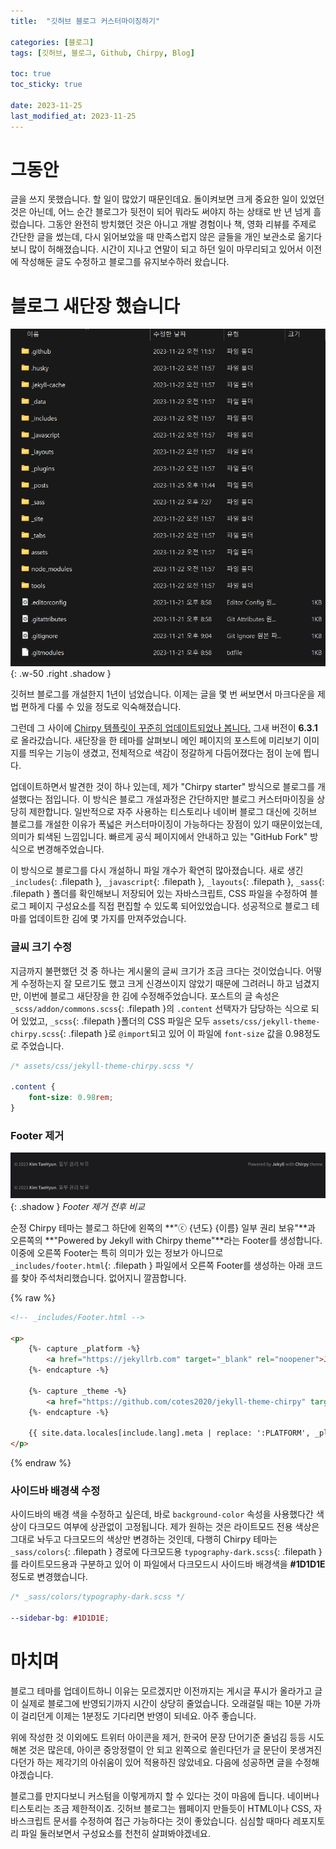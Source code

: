 ```yaml
---
title:  "깃허브 블로그 커스터마이징하기"

categories: [블로그]
tags: [깃허브, 블로그, Github, Chirpy, Blog]

toc: true
toc_sticky: true

date: 2023-11-25
last_modified_at: 2023-11-25
---
```


# **그동안**

글을 쓰지 못했습니다. 할 일이 많았기 때문인데요. 돌이켜보면 크게 중요한 일이 있었던 것은 아닌데, 어느 순간 블로그가 뒷전이 되어 뭐라도 써야지 하는 상태로 반 년 넘게 흘렀습니다. 그동안 완전히 방치했던 것은 아니고 개발 경험이나 책, 영화 리뷰를 주제로 간단한 글을 썼는데, 다시 읽어보았을 때 만족스럽지 않은 글들을 개인 보관소로 옮기다보니 많이 허해졌습니다. 시간이 지나고 연말이 되고 하던 일이 마무리되고 있어서 이전에 작성해둔 글도 수정하고 블로그를 유지보수하러 왔습니다.

# **블로그 새단장 했습니다**

![new-blog-files](/assets/img/2023-11-25-pros-of-github-blog/new-blog-files.png){: .w-50 .right .shadow }

깃허브 블로그를 개설한지 1년이 넘었습니다. 이제는 글을 몇 번 써보면서 마크다운을 제법 편하게 다룰 수 있을 정도로 익숙해졌습니다.

그런데 그 사이에 [Chirpy 템플릿이 꾸준히 업데이트되었나 봅니다.](https://github.com/cotes2020/jekyll-theme-chirpy) 그새 버전이 **6.3.1**로 올라갔습니다. 새단장을 한 테마를 살펴보니 메인 페이지의 포스트에 미리보기 이미지를 띄우는 기능이 생겼고, 전체적으로 색감이 정갈하게 다듬어졌다는 점이 눈에 띕니다.

업데이트하면서 발견한 것이 하나 있는데, 제가 "Chirpy starter" 방식으로 블로그를 개설했다는 점입니다. 이 방식은 블로그 개설과정은 간단하지만 블로그 커스터마이징을 상당히 제한합니다. 일반적으로 자주 사용하는 티스토리나 네이버 블로그 대신에 깃허브 블로그를 개설한 이유가 폭넓은 커스터마이징이 가능하다는 장점이 있기 때문이었는데, 의미가 퇴색된 느낌입니다. 빠르게 공식 페이지에서 안내하고 있는 "GitHub Fork" 방식으로 변경해주었습니다.

이 방식으로 블로그를 다시 개설하니 파일 개수가 확연히 많아졌습니다. 새로 생긴 `_includes`{: .filepath }, `_javascript`{: .filepath }, `_layouts`{: .filepath }, `_sass`{: .filepath } 폴더를 확인해보니 저장되어 있는 자바스크립트, CSS 파일을 수정하여 블로그 페이지 구성요소를 직접 편집할 수 있도록 되어있었습니다. 성공적으로 블로그 테마를 업데이트한 김에 몇 가지를 만져주었습니다.

### **글씨 크기 수정**

지금까지 불편했던 것 중 하나는 게시물의 글씨 크기가 조금 크다는 것이었습니다. 어떻게 수정하는지 잘 모르기도 했고 크게 신경쓰이지 않았기 때문에 그려러니 하고 넘겼지만, 이번에 블로그 새단장을 한 김에 수정해주었습니다. 포스트의 글 속성은 `_scss/addon/commons.scss`{: .filepath }의 `.content` 선택자가 담당하는 식으로 되어 있었고, `_scss`{: .filepath }폴더의 CSS 파일은 모두 `assets/css/jekyll-theme-chirpy.scss`{: .filepath }로 `@import`되고 있어 이 파일에 `font-size` 값을 0.98정도로 주었습니다.

```css
/* assets/css/jekyll-theme-chirpy.scss */

.content {
    font-size: 0.98rem;
}
```

### **Footer 제거**

![footer-remove](/assets/img/2023-11-25-pros-of-github-blog/footer-remove.png){: .shadow }
_Footer 제거 전후 비교_

순정 Chirpy 테마는 블로그 하단에 왼쪽의 **"ⓒ {년도} {이름} 일부 권리 보유"**과 오른쪽의 **"Powered by Jekyll with Chirpy theme"**라는 Footer를 생성합니다. 이중에 오른쪽 Footer는 특히 의미가 있는 정보가 아니므로 `_includes/footer.html`{: .filepath } 파일에서 오른쪽 Footer를 생성하는 아래 코드를 찾아 주석처리했습니다. 없어지니 깔끔합니다.

{% raw %}
```html
<!-- _includes/Footer.html -->

<p>
    {%- capture _platform -%}
        <a href="https://jekyllrb.com" target="_blank" rel="noopener">Jekyll</a>
    {%- endcapture -%}

    {%- capture _theme -%}
        <a href="https://github.com/cotes2020/jekyll-theme-chirpy" target="_blank" rel="noopener">Chirpy</a>
    {%- endcapture -%}

    {{ site.data.locales[include.lang].meta | replace: ':PLATFORM', _platform | replace: ':THEME', _theme }}
</p>
```
{% endraw %}

### **사이드바 배경색 수정**

사이드바의 배경 색을 수정하고 싶은데, 바로 `background-color` 속성을 사용했다간 색상이 다크모드 여부에 상관없이 고정됩니다. 제가 원하는 것은 라이트모드 전용 색상은 그대로 놔두고 다크모드의 색상만 변경하는 것인데, 다행히 Chirpy 테마는 `_sass/colors`{: .filepath } 경로에 다크모드용 `typography-dark.scss`{: .filepath }를 라이트모드용과 구분하고 있어 이 파일에서 다크모드시 사이드바 배경색을 **#1D1D1E**정도로 변경했습니다.

```scss
/* _sass/colors/typography-dark.scss */

--sidebar-bg: #1D1D1E;
```

# **마치며**

블로그 테마를 업데이트하니 이유는 모르겠지만 이전까지는 게시글 푸시가 올라가고 글이 실제로 블로그에 반영되기까지 시간이 상당히 줄었습니다. 오래걸릴 때는 10분 가까이 걸리던게 이제는 1분정도 기다리면 반영이 되네요. 아주 좋습니다.

위에 작성한 것 이외에도 트위터 아이콘을 제거, 한국어 문장 단어기준 줄넘김 등등 시도해본 것은 많은데, 아이콘 중앙정렬이 안 되고 왼쪽으로 쏠린다던가 글 문단이 못생겨진다던가 하는 제각기의 아쉬움이 있어 적용하진 않았네요. 다음에 성공하면 글을 수정해야겠습니다.

블로그를 만지다보니 커스텀을 이렇게까지 할 수 있다는 것이 마음에 듭니다. 네이버나 티스토리는 조금 제한적이죠. 깃허브 블로그는 웹페이지 만들듯이 HTML이나 CSS, 자바스크립트 문서를 수정하여 접근 가능하다는 것이 좋았습니다. 심심할 때마다 레포지토리 파일 둘러보면서 구성요소를 천천히 살펴봐야겠네요.